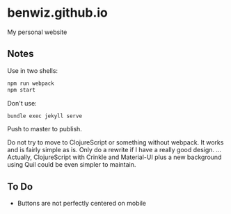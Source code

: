 # benwiz.github.io

My personal website

## Notes

Use in two shells:

```sh
npm run webpack
npm start
```

Don't use:

```sh
bundle exec jekyll serve
```

Push to master to publish.

Do not try to move to ClojureScript or something without webpack. It works and is fairly simple as is. Only do a rewrite if I have a really good design.
... Actually, ClojureScript with Crinkle and Material-UI plus a new background using Quil could be even simpler to maintain.

## To Do

- Buttons are not perfectly centered on mobile
